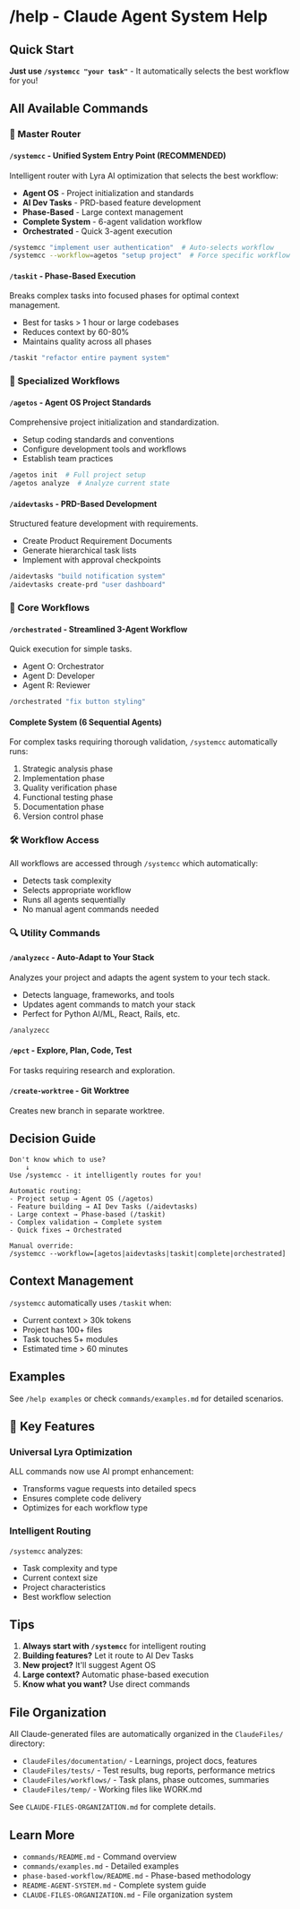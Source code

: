 # /help - Claude Agent System Help

## Quick Start

**Just use `/systemcc "your task"`** - It automatically selects the best workflow for you!

## All Available Commands

### 🎯 Master Router

#### `/systemcc` - Unified System Entry Point (RECOMMENDED)
Intelligent router with Lyra AI optimization that selects the best workflow:
- **Agent OS** - Project initialization and standards
- **AI Dev Tasks** - PRD-based feature development
- **Phase-Based** - Large context management
- **Complete System** - 6-agent validation workflow
- **Orchestrated** - Quick 3-agent execution

```bash
/systemcc "implement user authentication"  # Auto-selects workflow
/systemcc --workflow=agetos "setup project"  # Force specific workflow
```

#### `/taskit` - Phase-Based Execution
Breaks complex tasks into focused phases for optimal context management.
- Best for tasks > 1 hour or large codebases
- Reduces context by 60-80%
- Maintains quality across all phases

```bash
/taskit "refactor entire payment system"
```

### 🚀 Specialized Workflows

#### `/agetos` - Agent OS Project Standards
Comprehensive project initialization and standardization.
- Setup coding standards and conventions
- Configure development tools and workflows
- Establish team practices

```bash
/agetos init  # Full project setup
/agetos analyze  # Analyze current state
```

#### `/aidevtasks` - PRD-Based Development
Structured feature development with requirements.
- Create Product Requirement Documents
- Generate hierarchical task lists
- Implement with approval checkpoints

```bash
/aidevtasks "build notification system"
/aidevtasks create-prd "user dashboard"
```

### 🔧 Core Workflows

#### `/orchestrated` - Streamlined 3-Agent Workflow
Quick execution for simple tasks.
- Agent O: Orchestrator
- Agent D: Developer  
- Agent R: Reviewer

```bash
/orchestrated "fix button styling"
```

#### Complete System (6 Sequential Agents)
For complex tasks requiring thorough validation, `/systemcc` automatically runs:
1. Strategic analysis phase
2. Implementation phase
3. Quality verification phase
4. Functional testing phase
5. Documentation phase
6. Version control phase

### 🛠️ Workflow Access

All workflows are accessed through `/systemcc` which automatically:
- Detects task complexity
- Selects appropriate workflow
- Runs all agents sequentially
- No manual agent commands needed

### 🔍 Utility Commands

#### `/analyzecc` - Auto-Adapt to Your Stack
Analyzes your project and adapts the agent system to your tech stack.
- Detects language, frameworks, and tools
- Updates agent commands to match your stack
- Perfect for Python AI/ML, React, Rails, etc.

```bash
/analyzecc
```

#### `/epct` - Explore, Plan, Code, Test
For tasks requiring research and exploration.

#### `/create-worktree` - Git Worktree
Creates new branch in separate worktree.

## Decision Guide

```
Don't know which to use?
    ↓
Use /systemcc - it intelligently routes for you!

Automatic routing:
- Project setup → Agent OS (/agetos)
- Feature building → AI Dev Tasks (/aidevtasks) 
- Large context → Phase-based (/taskit)
- Complex validation → Complete system
- Quick fixes → Orchestrated

Manual override:
/systemcc --workflow=[agetos|aidevtasks|taskit|complete|orchestrated]
```

## Context Management

`/systemcc` automatically uses `/taskit` when:
- Current context > 30k tokens
- Project has 100+ files
- Task touches 5+ modules
- Estimated time > 60 minutes

## Examples

See `/help examples` or check `commands/examples.md` for detailed scenarios.

## 🎯 Key Features

### Universal Lyra Optimization
ALL commands now use AI prompt enhancement:
- Transforms vague requests into detailed specs
- Ensures complete code delivery
- Optimizes for each workflow type

### Intelligent Routing
`/systemcc` analyzes:
- Task complexity and type
- Current context size
- Project characteristics
- Best workflow selection

## Tips

1. **Always start with `/systemcc`** for intelligent routing
2. **Building features?** Let it route to AI Dev Tasks
3. **New project?** It'll suggest Agent OS
4. **Large context?** Automatic phase-based execution
5. **Know what you want?** Use direct commands

## File Organization

All Claude-generated files are automatically organized in the `ClaudeFiles/` directory:
- `ClaudeFiles/documentation/` - Learnings, project docs, features
- `ClaudeFiles/tests/` - Test results, bug reports, performance metrics
- `ClaudeFiles/workflows/` - Task plans, phase outcomes, summaries
- `ClaudeFiles/temp/` - Working files like WORK.md

See `CLAUDE-FILES-ORGANIZATION.md` for complete details.

## Learn More

- `commands/README.md` - Command overview
- `commands/examples.md` - Detailed examples
- `phase-based-workflow/README.md` - Phase-based methodology
- `README-AGENT-SYSTEM.md` - Complete system guide
- `CLAUDE-FILES-ORGANIZATION.md` - File organization system